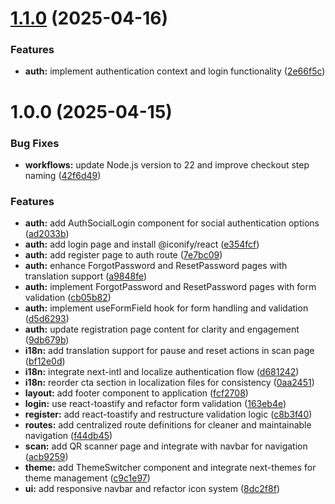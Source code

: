 # [1.1.0](https://github.com/ntuan2502/nextjs-amata/compare/v1.0.0...v1.1.0) (2025-04-16)


### Features

* **auth:** implement authentication context and login functionality ([2e66f5c](https://github.com/ntuan2502/nextjs-amata/commit/2e66f5cd45447a9dd732b29b81846536173b0efd))

# 1.0.0 (2025-04-15)


### Bug Fixes

* **workflows:** update Node.js version to 22 and improve checkout step naming ([42f6d49](https://github.com/ntuan2502/nextjs-amata/commit/42f6d490f48187a39aeb4195f86581b3ec1bf319))


### Features

* **auth:** add AuthSocialLogin component for social authentication options ([ad2033b](https://github.com/ntuan2502/nextjs-amata/commit/ad2033bcd21df66a28f0ec64e03d06ecdbe6bca5))
* **auth:** add login page and install @iconify/react ([e354fcf](https://github.com/ntuan2502/nextjs-amata/commit/e354fcf31988d9df6e014848458cb17c8518a600))
* **auth:** add register page to auth route ([7e7bc09](https://github.com/ntuan2502/nextjs-amata/commit/7e7bc098bfb6c35faee5c8a96da01e371b531bfd))
* **auth:** enhance ForgotPassword and ResetPassword pages with translation support ([a9848fe](https://github.com/ntuan2502/nextjs-amata/commit/a9848fea97ba50fd9e55178ad32b23fe7a99def3))
* **auth:** implement ForgotPassword and ResetPassword pages with form validation ([cb05b82](https://github.com/ntuan2502/nextjs-amata/commit/cb05b82037c75f0f6917e2b4b7101e5ae41e59fc))
* **auth:** implement useFormField hook for form handling and validation ([d5d6293](https://github.com/ntuan2502/nextjs-amata/commit/d5d62933660adc694ba932371f14a99021dbb895))
* **auth:** update registration page content for clarity and engagement ([9db679b](https://github.com/ntuan2502/nextjs-amata/commit/9db679ba0593b83e5503a4f082d819fa621e40f6))
* **i18n:** add translation support for pause and reset actions in scan page ([bf12e0d](https://github.com/ntuan2502/nextjs-amata/commit/bf12e0d2926a062b7b7949336bc6f18da97468d8))
* **i18n:** integrate next-intl and localize authentication flow ([d681242](https://github.com/ntuan2502/nextjs-amata/commit/d6812422cad0905a66c0dee3a15e631997730d41))
* **i18n:** reorder cta section in localization files for consistency ([0aa2451](https://github.com/ntuan2502/nextjs-amata/commit/0aa24512c29910c0025a5403c5dcdeaa2f3e0d40))
* **layout:** add footer component to application ([fcf2708](https://github.com/ntuan2502/nextjs-amata/commit/fcf2708490846670a9c09c96ad7323b2e1fd38e4))
* **login:** use react-toastify and refactor form validation ([163eb4e](https://github.com/ntuan2502/nextjs-amata/commit/163eb4ec326d041e00b0a3e2b8364bff05f7c244))
* **register:** add react-toastify and restructure validation logic ([c8b3f40](https://github.com/ntuan2502/nextjs-amata/commit/c8b3f40290f1dafd534494d713b0c4a3fbfb24d9))
* **routes:** add centralized route definitions for cleaner and maintainable navigation ([f44db45](https://github.com/ntuan2502/nextjs-amata/commit/f44db456e4737e13aa949d5960517472750f9d53))
* **scan:** add QR scanner page and integrate with navbar for navigation ([acb9259](https://github.com/ntuan2502/nextjs-amata/commit/acb9259b729f16db23a398d4119d89fbd7f9ec89))
* **theme:** add ThemeSwitcher component and integrate next-themes for theme management ([c9c1e97](https://github.com/ntuan2502/nextjs-amata/commit/c9c1e970c05fc6a9bf90f3d3b1ba4c9f37a4b17d))
* **ui:** add responsive navbar and refactor icon system ([8dc2f8f](https://github.com/ntuan2502/nextjs-amata/commit/8dc2f8f6339a87b38254eb08c1445a75195ecce6))
